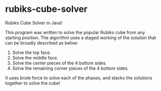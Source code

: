 # rubiks-cube-solver

Rubiks Cube Solver in Java!

This program was written to solve the popular Rubiks cube from any starting position. The algorithm uses a staged working of the solution that can be broadly described as below:

1. Solve the top face.
2. Solve the middle face.
3. Solve the center pieces of the 4 bottom sides.
4. Solve the remaining corner pieces of the 4 bottom sides.

It uses brute force to solve each of the phases, and stacks the solutions together to solve the cube!
